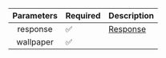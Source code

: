 |  Parameters  | Required           | Description             |
|:------------:|--------------------|-------------------------|
|   response   | :white_check_mark: | [Response](Response.md) |
|  wallpaper   | :white_check_mark: |                         |